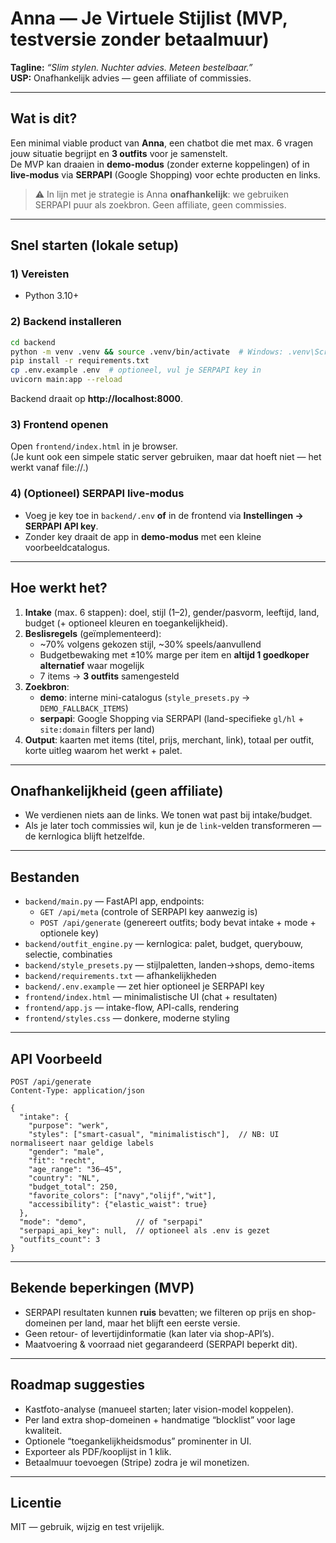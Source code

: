 # Anna — Je Virtuele Stijlist (MVP, testversie zonder betaalmuur)

**Tagline:** _“Slim stylen. Nuchter advies. Meteen bestelbaar.”_  
**USP:** Onafhankelijk advies — geen affiliate of commissies.

---

## Wat is dit?
Een minimal viable product van **Anna**, een chatbot die met max. 6 vragen jouw situatie begrijpt en **3 outfits** voor je samenstelt.  
De MVP kan draaien in **demo-modus** (zonder externe koppelingen) of in **live-modus** via **SERPAPI** (Google Shopping) voor echte producten en links.

> ⚠️ In lijn met je strategie is Anna **onafhankelijk**: we gebruiken SERPAPI puur als zoekbron. Geen affiliate, geen commissies.

---

## Snel starten (lokale setup)

### 1) Vereisten
- Python 3.10+

### 2) Backend installeren
```bash
cd backend
python -m venv .venv && source .venv/bin/activate  # Windows: .venv\Scripts\activate
pip install -r requirements.txt
cp .env.example .env  # optioneel, vul je SERPAPI key in
uvicorn main:app --reload
```
Backend draait op **http://localhost:8000**.

### 3) Frontend openen
Open `frontend/index.html` in je browser.  
(Je kunt ook een simpele static server gebruiken, maar dat hoeft niet — het werkt vanaf file://.)

### 4) (Optioneel) SERPAPI live-modus
- Voeg je key toe in `backend/.env` **of** in de frontend via **Instellingen → SERPAPI API key**.
- Zonder key draait de app in **demo-modus** met een kleine voorbeeldcatalogus.

---

## Hoe werkt het?

1. **Intake** (max. 6 stappen): doel, stijl (1–2), gender/pasvorm, leeftijd, land, budget (+ optioneel kleuren en toegankelijkheid).
2. **Beslisregels** (geïmplementeerd):  
   - ~70% volgens gekozen stijl, ~30% speels/aanvullend  
   - Budgetbewaking met ±10% marge per item en **altijd 1 goedkoper alternatief** waar mogelijk  
   - 7 items → **3 outfits** samengesteld
3. **Zoekbron**:  
   - **demo**: interne mini-catalogus (`style_presets.py` → `DEMO_FALLBACK_ITEMS`)  
   - **serpapi**: Google Shopping via SERPAPI (land-specifieke `gl/hl` + `site:domain` filters per land)
4. **Output**: kaarten met items (titel, prijs, merchant, link), totaal per outfit, korte uitleg waarom het werkt + palet.

---

## Onafhankelijkheid (geen affiliate)
- We verdienen niets aan de links. We tonen wat past bij intake/budget.  
- Als je later toch commissies wil, kun je de `link`-velden transformeren — de kernlogica blijft hetzelfde.

---

## Bestanden

- `backend/main.py` — FastAPI app, endpoints:  
  - `GET /api/meta` (controle of SERPAPI key aanwezig is)  
  - `POST /api/generate` (genereert outfits; body bevat intake + mode + optionele key)
- `backend/outfit_engine.py` — kernlogica: palet, budget, querybouw, selectie, combinaties
- `backend/style_presets.py` — stijlpaletten, landen→shops, demo-items
- `backend/requirements.txt` — afhankelijkheden
- `backend/.env.example` — zet hier optioneel je SERPAPI key
- `frontend/index.html` — minimalistische UI (chat + resultaten)
- `frontend/app.js` — intake-flow, API-calls, rendering
- `frontend/styles.css` — donkere, moderne styling

---

## API Voorbeeld

```http
POST /api/generate
Content-Type: application/json

{
  "intake": {
    "purpose": "werk",
    "styles": ["smart-casual", "minimalistisch"],  // NB: UI normaliseert naar geldige labels
    "gender": "male",
    "fit": "recht",
    "age_range": "36–45",
    "country": "NL",
    "budget_total": 250,
    "favorite_colors": ["navy","olijf","wit"],
    "accessibility": {"elastic_waist": true}
  },
  "mode": "demo",           // of "serpapi"
  "serpapi_api_key": null,  // optioneel als .env is gezet
  "outfits_count": 3
}
```

---

## Bekende beperkingen (MVP)
- SERPAPI resultaten kunnen **ruis** bevatten; we filteren op prijs en shop-domeinen per land, maar het blijft een eerste versie.
- Geen retour- of levertijdinformatie (kan later via shop-API’s).
- Maatvoering & voorraad niet gegarandeerd (SERPAPI beperkt dit).

---

## Roadmap suggesties
- Kastfoto-analyse (manueel starten; later vision-model koppelen).
- Per land extra shop-domeinen + handmatige “blocklist” voor lage kwaliteit.
- Optionele “toegankelijkheidsmodus” prominenter in UI.
- Exporteer als PDF/kooplijst in 1 klik.
- Betaalmuur toevoegen (Stripe) zodra je wil monetizen.

---

## Licentie
MIT — gebruik, wijzig en test vrijelijk.